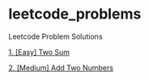 # leetcode_problems
Leetcode Problem Solutions

[1. [Easy] Two Sum](https://leetcode.com/problems/two-sum/)

[2. [Medium] Add Two Numbers](https://leetcode.com/problems/add-two-numbers/)
